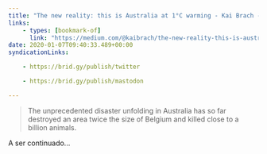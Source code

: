 ```yaml
---
title: "The new reality: this is Australia at 1°C warming - Kai Brach - Medium"
links:
    - types: [bookmark-of]
      link: "https://medium.com/@kaibrach/the-new-reality-this-is-australia-at-1-c-warming-428d84f3c5b4"
date: 2020-01-07T09:40:33.489+00:00
syndicationLinks:

    - https://brid.gy/publish/twitter

    - https://brid.gy/publish/mastodon

---
```


<blockquote>The unprecedented disaster unfolding in Australia has so far destroyed an area twice the size of Belgium and killed close to a billion animals.</blockquote>

A ser continuado...